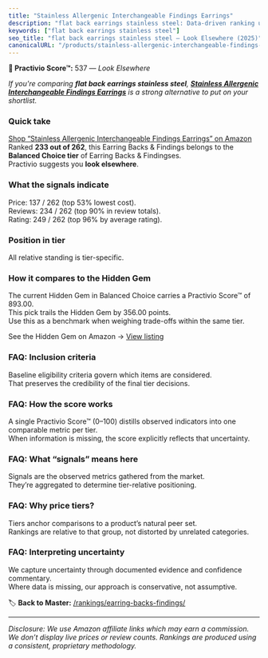 ```yaml
---
title: "Stainless Allergenic Interchangeable Findings Earrings"
description: "flat back earrings stainless steel: Data-driven ranking using the Practivio Score™. Positioned by quality, value, demand, findability, momentum."
keywords: ["flat back earrings stainless steel"]
seo_title: "flat back earrings stainless steel — Look Elsewhere (2025)"
canonicalURL: "/products/stainless-allergenic-interchangeable-findings-earrings-B0F2YVMWTN/"
---
```


**🚫 Practivio Score™:** 537 — _Look Elsewhere_


*If you're comparing **flat back earrings stainless steel**, **[Stainless Allergenic Interchangeable Findings Earrings](https://www.amazon.com/dp/B0F2YVMWTN?tag=practivio-20)** is a strong alternative to put on your shortlist.*
### Quick take
[Shop “Stainless Allergenic Interchangeable Findings Earrings” on Amazon](https://www.amazon.com/dp/B0F2YVMWTN?tag=practivio-20)
Ranked **233 out of 262**, this Earring Backs & Findings belongs to the **Balanced Choice tier** of Earring Backs & Findingses.  
Practivio suggests you **look elsewhere**.

### What the signals indicate
Price: 137 / 262 (top 53% lowest cost).  
Reviews: 234 / 262 (top 90% in review totals).  
Rating: 249 / 262 (top 96% by average rating).  

### Position in tier
All relative standing is tier-specific.

### How it compares to the Hidden Gem
The current Hidden Gem in Balanced Choice carries a Practivio Score™ of 893.00.  
This pick trails the Hidden Gem by 356.00 points.  
Use this as a benchmark when weighing trade-offs within the same tier.  

See the Hidden Gem on Amazon → [View listing](https://www.amazon.com/dp/B083428HLR?tag=practivio-20)

### FAQ: Inclusion criteria
Baseline eligibility criteria govern which items are considered.  
That preserves the credibility of the final tier decisions.

### FAQ: How the score works
A single Practivio Score™ (0–100) distills observed indicators into one comparable metric per tier.  
When information is missing, the score explicitly reflects that uncertainty.

### FAQ: What “signals” means here
Signals are the observed metrics gathered from the market.  
They’re aggregated to determine tier-relative positioning.

### FAQ: Why price tiers?
Tiers anchor comparisons to a product’s natural peer set.  
Rankings are relative to that group, not distorted by unrelated categories.

### FAQ: Interpreting uncertainty
We capture uncertainty through documented evidence and confidence commentary.  
Where data is missing, our approach is conservative, not assumptive.


🏷️ **Back to Master:** [/rankings/earring-backs-findings/](/rankings/earring-backs-findings/)

---
_Disclosure: We use Amazon affiliate links which may earn a commission. We don’t display live prices or review counts. Rankings are produced using a consistent, proprietary methodology._
